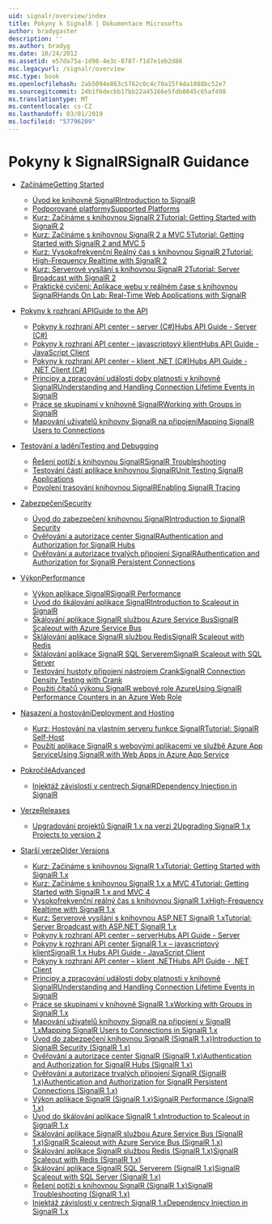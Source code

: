 ```yaml
---
uid: signalr/overview/index
title: Pokyny k SignalR | Dokumentace Microsoftu
author: bradygaster
description: ''
ms.author: bradyg
ms.date: 10/24/2012
ms.assetid: e57da75a-1d98-4e3c-8787-f1d7e1eb2d86
msc.legacyurl: /signalr/overview
msc.type: book
ms.openlocfilehash: 2ab5094e863c5762c0c4c70a15f4da1088bc52e7
ms.sourcegitcommit: 24b1f6decbb17bb22a45166e5fdb0845c65af498
ms.translationtype: MT
ms.contentlocale: cs-CZ
ms.lasthandoff: 03/01/2019
ms.locfileid: "57796209"
---
```

<a name="signalr-guidance"></a><span data-ttu-id="118db-102">Pokyny k SignalR</span><span class="sxs-lookup"><span data-stu-id="118db-102">SignalR Guidance</span></span>
====================
- [<span data-ttu-id="118db-103">Začínáme</span><span class="sxs-lookup"><span data-stu-id="118db-103">Getting Started</span></span>](getting-started/index.md)

    - [<span data-ttu-id="118db-104">Úvod ke knihovně SignalR</span><span class="sxs-lookup"><span data-stu-id="118db-104">Introduction to SignalR</span></span>](getting-started/introduction-to-signalr.md)
    - [<span data-ttu-id="118db-105">Podporované platformy</span><span class="sxs-lookup"><span data-stu-id="118db-105">Supported Platforms</span></span>](getting-started/supported-platforms.md)
    - [<span data-ttu-id="118db-106">Kurz: Začínáme s knihovnou SignalR 2</span><span class="sxs-lookup"><span data-stu-id="118db-106">Tutorial: Getting Started with SignalR 2</span></span>](getting-started/tutorial-getting-started-with-signalr.md)
    - [<span data-ttu-id="118db-107">Kurz: Začínáme s knihovnou SignalR 2 a MVC 5</span><span class="sxs-lookup"><span data-stu-id="118db-107">Tutorial: Getting Started with SignalR 2 and MVC 5</span></span>](getting-started/tutorial-getting-started-with-signalr-and-mvc.md)
    - [<span data-ttu-id="118db-108">Kurz: Vysokofrekvenční Reálný čas s knihovnou SignalR 2</span><span class="sxs-lookup"><span data-stu-id="118db-108">Tutorial: High-Frequency Realtime with SignalR 2</span></span>](getting-started/tutorial-high-frequency-realtime-with-signalr.md)
    - [<span data-ttu-id="118db-109">Kurz: Serverové vysílání s knihovnou SignalR 2</span><span class="sxs-lookup"><span data-stu-id="118db-109">Tutorial: Server Broadcast with SignalR 2</span></span>](getting-started/tutorial-server-broadcast-with-signalr.md)
    - [<span data-ttu-id="118db-110">Praktické cvičení: Aplikace webu v reálném čase s knihovnou SignalR</span><span class="sxs-lookup"><span data-stu-id="118db-110">Hands On Lab: Real-Time Web Applications with SignalR</span></span>](getting-started/real-time-web-applications-with-signalr.md)
- [<span data-ttu-id="118db-111">Pokyny k rozhraní API</span><span class="sxs-lookup"><span data-stu-id="118db-111">Guide to the API</span></span>](guide-to-the-api/index.md)

    - [<span data-ttu-id="118db-112">Pokyny k rozhraní API center – server (C#)</span><span class="sxs-lookup"><span data-stu-id="118db-112">Hubs API Guide - Server (C#)</span></span>](guide-to-the-api/hubs-api-guide-server.md)
    - [<span data-ttu-id="118db-113">Pokyny k rozhraní API center – javascriptový klient</span><span class="sxs-lookup"><span data-stu-id="118db-113">Hubs API Guide - JavaScript Client</span></span>](guide-to-the-api/hubs-api-guide-javascript-client.md)
    - [<span data-ttu-id="118db-114">Pokyny k rozhraní API center – klient .NET (C#)</span><span class="sxs-lookup"><span data-stu-id="118db-114">Hubs API Guide - .NET Client (C#)</span></span>](guide-to-the-api/hubs-api-guide-net-client.md)
    - [<span data-ttu-id="118db-115">Principy a zpracování událostí doby platnosti v knihovně SignalR</span><span class="sxs-lookup"><span data-stu-id="118db-115">Understanding and Handling Connection Lifetime Events in SignalR</span></span>](guide-to-the-api/handling-connection-lifetime-events.md)
    - [<span data-ttu-id="118db-116">Práce se skupinami v knihovně SignalR</span><span class="sxs-lookup"><span data-stu-id="118db-116">Working with Groups in SignalR</span></span>](guide-to-the-api/working-with-groups.md)
    - [<span data-ttu-id="118db-117">Mapování uživatelů knihovny SignalR na připojení</span><span class="sxs-lookup"><span data-stu-id="118db-117">Mapping SignalR Users to Connections</span></span>](guide-to-the-api/mapping-users-to-connections.md)
- [<span data-ttu-id="118db-118">Testování a ladění</span><span class="sxs-lookup"><span data-stu-id="118db-118">Testing and Debugging</span></span>](testing-and-debugging/index.md)

    - [<span data-ttu-id="118db-119">Řešení potíží s knihovnou SignalR</span><span class="sxs-lookup"><span data-stu-id="118db-119">SignalR Troubleshooting</span></span>](testing-and-debugging/troubleshooting.md)
    - [<span data-ttu-id="118db-120">Testování částí aplikace knihovnou SignalR</span><span class="sxs-lookup"><span data-stu-id="118db-120">Unit Testing SignalR Applications</span></span>](testing-and-debugging/unit-testing-signalr-applications.md)
    - [<span data-ttu-id="118db-121">Povolení trasování knihovnou SignalR</span><span class="sxs-lookup"><span data-stu-id="118db-121">Enabling SignalR Tracing</span></span>](testing-and-debugging/enabling-signalr-tracing.md)
- [<span data-ttu-id="118db-122">Zabezpečení</span><span class="sxs-lookup"><span data-stu-id="118db-122">Security</span></span>](security/index.md)

    - [<span data-ttu-id="118db-123">Úvod do zabezpečení knihovnou SignalR</span><span class="sxs-lookup"><span data-stu-id="118db-123">Introduction to SignalR Security</span></span>](security/introduction-to-security.md)
    - [<span data-ttu-id="118db-124">Ověřování a autorizace center SignalR</span><span class="sxs-lookup"><span data-stu-id="118db-124">Authentication and Authorization for SignalR Hubs</span></span>](security/hub-authorization.md)
    - [<span data-ttu-id="118db-125">Ověřování a autorizace trvalých připojení SignalR</span><span class="sxs-lookup"><span data-stu-id="118db-125">Authentication and Authorization for SignalR Persistent Connections</span></span>](security/persistent-connection-authorization.md)
- [<span data-ttu-id="118db-126">Výkon</span><span class="sxs-lookup"><span data-stu-id="118db-126">Performance</span></span>](performance/index.md)

    - [<span data-ttu-id="118db-127">Výkon aplikace SignalR</span><span class="sxs-lookup"><span data-stu-id="118db-127">SignalR Performance</span></span>](performance/signalr-performance.md)
    - [<span data-ttu-id="118db-128">Úvod do škálování aplikace SignalR</span><span class="sxs-lookup"><span data-stu-id="118db-128">Introduction to Scaleout in SignalR</span></span>](performance/scaleout-in-signalr.md)
    - [<span data-ttu-id="118db-129">Škálování aplikace SignalR službou Azure Service Bus</span><span class="sxs-lookup"><span data-stu-id="118db-129">SignalR Scaleout with Azure Service Bus</span></span>](performance/scaleout-with-windows-azure-service-bus.md)
    - [<span data-ttu-id="118db-130">Šklálování aplikace SignalR službou Redis</span><span class="sxs-lookup"><span data-stu-id="118db-130">SignalR Scaleout with Redis</span></span>](performance/scaleout-with-redis.md)
    - [<span data-ttu-id="118db-131">Šklálování aplikace SignalR SQL Serverem</span><span class="sxs-lookup"><span data-stu-id="118db-131">SignalR Scaleout with SQL Server</span></span>](performance/scaleout-with-sql-server.md)
    - [<span data-ttu-id="118db-132">Testování hustoty připojení nástrojem Crank</span><span class="sxs-lookup"><span data-stu-id="118db-132">SignalR Connection Density Testing with Crank</span></span>](performance/signalr-connection-density-testing-with-crank.md)
    - [<span data-ttu-id="118db-133">Použití čítačů výkonu SignalR webové role Azure</span><span class="sxs-lookup"><span data-stu-id="118db-133">Using SignalR Performance Counters in an Azure Web Role</span></span>](performance/using-signalr-performance-counters-in-an-azure-web-role.md)
- [<span data-ttu-id="118db-134">Nasazení a hostování</span><span class="sxs-lookup"><span data-stu-id="118db-134">Deployment and Hosting</span></span>](deployment/index.md)

    - [<span data-ttu-id="118db-135">Kurz: Hostování na vlastním serveru funkce SignalR</span><span class="sxs-lookup"><span data-stu-id="118db-135">Tutorial: SignalR Self-Host</span></span>](deployment/tutorial-signalr-self-host.md)
    - [<span data-ttu-id="118db-136">Použití aplikace SignalR s webovými aplikacemi ve službě Azure App Service</span><span class="sxs-lookup"><span data-stu-id="118db-136">Using SignalR with Web Apps in Azure App Service</span></span>](deployment/using-signalr-with-azure-web-sites.md)
- [<span data-ttu-id="118db-137">Pokročilé</span><span class="sxs-lookup"><span data-stu-id="118db-137">Advanced</span></span>](advanced/index.md)

    - [<span data-ttu-id="118db-138">Injektáž závislostí v centrech SignalR</span><span class="sxs-lookup"><span data-stu-id="118db-138">Dependency Injection in SignalR</span></span>](advanced/dependency-injection.md)
- [<span data-ttu-id="118db-139">Verze</span><span class="sxs-lookup"><span data-stu-id="118db-139">Releases</span></span>](releases/index.md)

    - [<span data-ttu-id="118db-140">Upgradování projektů SignalR 1.x na verzi 2</span><span class="sxs-lookup"><span data-stu-id="118db-140">Upgrading SignalR 1.x Projects to version 2</span></span>](releases/upgrading-signalr-1x-projects-to-20.md)
- [<span data-ttu-id="118db-141">Starší verze</span><span class="sxs-lookup"><span data-stu-id="118db-141">Older Versions</span></span>](older-versions/index.md)

    - [<span data-ttu-id="118db-142">Kurz: Začínáme s knihovnou SignalR 1.x</span><span class="sxs-lookup"><span data-stu-id="118db-142">Tutorial: Getting Started with SignalR 1.x</span></span>](older-versions/tutorial-getting-started-with-signalr.md)
    - [<span data-ttu-id="118db-143">Kurz: Začínáme s knihovnou SignalR 1.x a MVC 4</span><span class="sxs-lookup"><span data-stu-id="118db-143">Tutorial: Getting Started with SignalR 1.x and MVC 4</span></span>](older-versions/tutorial-getting-started-with-signalr-and-mvc-4.md)
    - [<span data-ttu-id="118db-144">Vysokofrekvenční reálný čas s knihovnou SignalR 1.x</span><span class="sxs-lookup"><span data-stu-id="118db-144">High-Frequency Realtime with SignalR 1.x</span></span>](older-versions/tutorial-high-frequency-realtime-with-signalr.md)
    - [<span data-ttu-id="118db-145">Kurz: Serverové vysílání s knihovnou ASP.NET SignalR 1.x</span><span class="sxs-lookup"><span data-stu-id="118db-145">Tutorial: Server Broadcast with ASP.NET SignalR 1.x</span></span>](older-versions/tutorial-server-broadcast-with-aspnet-signalr.md)
    - [<span data-ttu-id="118db-146">Pokyny k rozhraní API center – server</span><span class="sxs-lookup"><span data-stu-id="118db-146">Hubs API Guide - Server</span></span>](older-versions/signalr-1x-hubs-api-guide-server.md)
    - [<span data-ttu-id="118db-147">Pokyny k rozhraní API center SignalR 1.x – javascriptový klient</span><span class="sxs-lookup"><span data-stu-id="118db-147">SignalR 1.x Hubs API Guide - JavaScript Client</span></span>](older-versions/signalr-1x-hubs-api-guide-javascript-client.md)
    - [<span data-ttu-id="118db-148">Pokyny k rozhraní API center – klient .NET</span><span class="sxs-lookup"><span data-stu-id="118db-148">Hubs API Guide - .NET Client</span></span>](older-versions/signalr-1x-hubs-api-guide-net-client.md)
    - [<span data-ttu-id="118db-149">Principy a zpracování událostí doby platnosti v knihovně SignalR</span><span class="sxs-lookup"><span data-stu-id="118db-149">Understanding and Handling Connection Lifetime Events in SignalR</span></span>](older-versions/handling-connection-lifetime-events.md)
    - [<span data-ttu-id="118db-150">Práce se skupinami v knihovně SignalR 1.x</span><span class="sxs-lookup"><span data-stu-id="118db-150">Working with Groups in SignalR 1.x</span></span>](older-versions/working-with-groups.md)
    - [<span data-ttu-id="118db-151">Mapování uživatelů knihovny SignalR na připojení v SignalR 1.x</span><span class="sxs-lookup"><span data-stu-id="118db-151">Mapping SignalR Users to Connections in SignalR 1.x</span></span>](older-versions/mapping-users-to-connections.md)
    - [<span data-ttu-id="118db-152">Úvod do zabezpečení knihovnou SignalR (SignalR 1.x)</span><span class="sxs-lookup"><span data-stu-id="118db-152">Introduction to SignalR Security (SignalR 1.x)</span></span>](older-versions/introduction-to-security.md)
    - [<span data-ttu-id="118db-153">Ověřování a autorizace center SignalR (SignalR 1.x)</span><span class="sxs-lookup"><span data-stu-id="118db-153">Authentication and Authorization for SignalR Hubs (SignalR 1.x)</span></span>](older-versions/hub-authorization.md)
    - [<span data-ttu-id="118db-154">Ověřování a autorizace trvalých připojení SignalR (SignalR 1.x)</span><span class="sxs-lookup"><span data-stu-id="118db-154">Authentication and Authorization for SignalR Persistent Connections (SignalR 1.x)</span></span>](older-versions/persistent-connection-authorization.md)
    - [<span data-ttu-id="118db-155">Výkon aplikace SignalR (SignalR 1.x)</span><span class="sxs-lookup"><span data-stu-id="118db-155">SignalR Performance (SignalR 1.x)</span></span>](older-versions/signalr-performance.md)
    - [<span data-ttu-id="118db-156">Úvod do škálování aplikace SignalR 1.x</span><span class="sxs-lookup"><span data-stu-id="118db-156">Introduction to Scaleout in SignalR 1.x</span></span>](older-versions/scaleout-in-signalr.md)
    - [<span data-ttu-id="118db-157">Škálování aplikace SignalR službou Azure Service Bus (SignalR 1.x)</span><span class="sxs-lookup"><span data-stu-id="118db-157">SignalR Scaleout with Azure Service Bus (SignalR 1.x)</span></span>](older-versions/scaleout-with-windows-azure-service-bus.md)
    - [<span data-ttu-id="118db-158">Škálování aplikace SignalR službou Redis (SignalR 1.x)</span><span class="sxs-lookup"><span data-stu-id="118db-158">SignalR Scaleout with Redis (SignalR 1.x)</span></span>](older-versions/scaleout-with-redis.md)
    - [<span data-ttu-id="118db-159">Škálování aplikace SignalR SQL Serverem (SignalR 1.x)</span><span class="sxs-lookup"><span data-stu-id="118db-159">SignalR Scaleout with SQL Server (SignalR 1.x)</span></span>](older-versions/scaleout-with-sql-server.md)
    - [<span data-ttu-id="118db-160">Řešení potíží s knihovnou SignalR (SignalR 1.x)</span><span class="sxs-lookup"><span data-stu-id="118db-160">SignalR Troubleshooting (SignalR 1.x)</span></span>](older-versions/troubleshooting.md)
    - [<span data-ttu-id="118db-161">Injektáž závislostí v centrech SignalR 1.x</span><span class="sxs-lookup"><span data-stu-id="118db-161">Dependency Injection in SignalR 1.x</span></span>](older-versions/dependency-injection.md)
